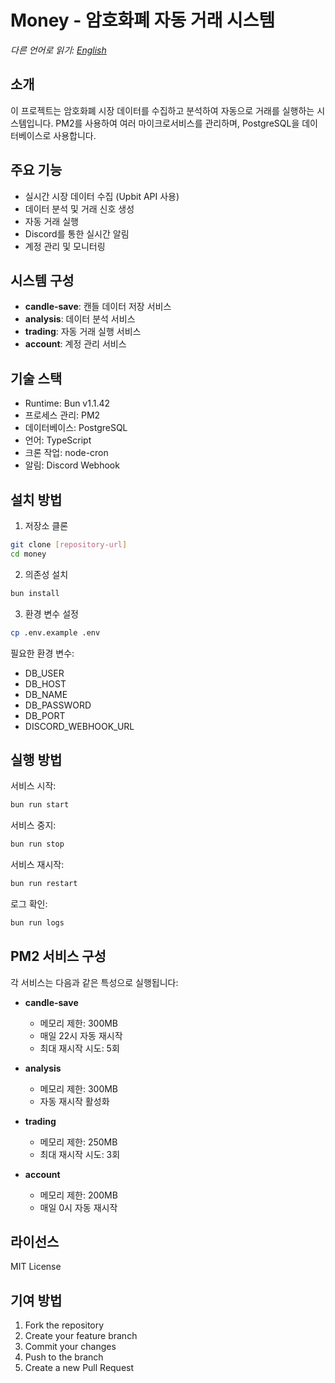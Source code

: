 # Money - 암호화폐 자동 거래 시스템

*다른 언어로 읽기: [English](README.md)*

## 소개
이 프로젝트는 암호화폐 시장 데이터를 수집하고 분석하여 자동으로 거래를 실행하는 시스템입니다. PM2를 사용하여 여러 마이크로서비스를 관리하며, PostgreSQL을 데이터베이스로 사용합니다.

## 주요 기능
- 실시간 시장 데이터 수집 (Upbit API 사용)
- 데이터 분석 및 거래 신호 생성
- 자동 거래 실행
- Discord를 통한 실시간 알림
- 계정 관리 및 모니터링

## 시스템 구성
- **candle-save**: 캔들 데이터 저장 서비스
- **analysis**: 데이터 분석 서비스
- **trading**: 자동 거래 실행 서비스
- **account**: 계정 관리 서비스

## 기술 스택
- Runtime: Bun v1.1.42
- 프로세스 관리: PM2
- 데이터베이스: PostgreSQL
- 언어: TypeScript
- 크론 작업: node-cron
- 알림: Discord Webhook

## 설치 방법

1. 저장소 클론
```bash
git clone [repository-url]
cd money
```

2. 의존성 설치
```bash
bun install
```

3. 환경 변수 설정
```bash
cp .env.example .env
```
필요한 환경 변수:
- DB_USER
- DB_HOST
- DB_NAME
- DB_PASSWORD
- DB_PORT
- DISCORD_WEBHOOK_URL

## 실행 방법

서비스 시작:
```bash
bun run start
```

서비스 중지:
```bash
bun run stop
```

서비스 재시작:
```bash
bun run restart
```

로그 확인:
```bash
bun run logs
```

## PM2 서비스 구성
각 서비스는 다음과 같은 특성으로 실행됩니다:

- **candle-save**
  - 메모리 제한: 300MB
  - 매일 22시 자동 재시작
  - 최대 재시작 시도: 5회

- **analysis**
  - 메모리 제한: 300MB
  - 자동 재시작 활성화

- **trading**
  - 메모리 제한: 250MB
  - 최대 재시작 시도: 3회

- **account**
  - 메모리 제한: 200MB
  - 매일 0시 자동 재시작

## 라이선스
MIT License

## 기여 방법
1. Fork the repository
2. Create your feature branch
3. Commit your changes
4. Push to the branch
5. Create a new Pull Request
```
